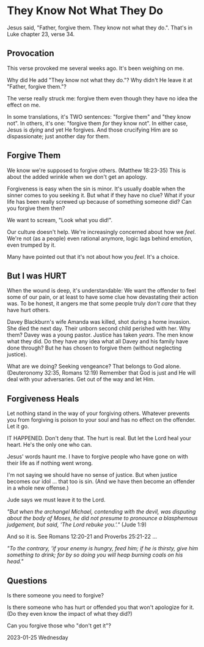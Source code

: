 # They Know Not What They Do

Jesus said, "Father, forgive them. They know not what they do.".
That's in Luke chapter 23, verse 34.

## Provocation

This verse provoked me several weeks ago.
It's been weighing on me.

Why did He add "They know not what they do."?
Why didn't He leave it at "Father, forgive them."?

The verse really struck me:
forgive them even though they have no idea the effect on me.

In some translations, it's TWO sentences: "forgive them" and "they
know not". In others, it's one: "forgive them *for* they know not".
In either case, Jesus is *dying* and yet He forgives. And those
crucifying Him are so dispassionate; just another day for them.

## Forgive Them

We know we're supposed to forgive others. (Matthew 18:23-35)
This is about the added wrinkle when we don't get an apology.

Forgiveness is easy when the sin is minor.
It's usually doable when the sinner comes to you seeking it.
But what if they have no clue? What if your life has been
really screwed up because of something someone did?
Can you forgive them then?

We want to scream, "Look what you did!".

Our culture doesn't help.
We're increasingly concerned about how we *feel*.
We're not (as a people) even rational anymore, logic lags behind emotion,
even trumped by it.

Many have pointed out that it's not about how you *feel*. It's a choice.

## But I was HURT

When the wound is deep, it's understandable:
We want the offender to feel some of our pain, or at least
to have some clue how devastating their action was. To be honest,
it angers me that some people truly *don't care* that they have
hurt others.

Davey Blackburn's wife Amanda was killed, shot during a home invasion.
She died the next day. Their unborn second child perished with her.
Why them? Davey was a young pastor. Justice has taken *years*.
The men know what they did. Do they have any idea what all Davey
and his family have done through? But he has chosen to forgive them
(without neglecting justice).

What are we doing? Seeking vengeance?
That belongs to God alone. (Deuteronomy 32:35, Romans 12:19)
Remember that God is just and He will deal with your adversaries.
Get out of the way and let Him.

## Forgiveness Heals

Let nothing stand in the way of your forgiving others.
Whatever prevents you from forgiving is poison to your soul
and has no effect on the offender. Let it go.

IT HAPPENED. Don't deny that. The hurt is real.
But let the Lord heal your heart. He's the only one who can.

Jesus' words haunt me.
I have to forgive people who have gone on with their life
as if nothing went wrong.

I'm not saying we should have no sense of justice.
But when justice becomes our idol ... that too is sin.
(And we have then become an offender in a whole new offense.)

Jude says we must leave it to the Lord.

*"But when the archangel Michael, contending with the devil,
 was disputing about the body of Moses, he did not presume to pronounce
 a blasphemous judgement, but said, 'The Lord rebuke you.'."*
(Jude 1:9)

And so it is. See Romans 12:20-21 and Proverbs 25:21-22 ...

*"To the contrary, 'if your enemy is hungry, feed him; if he
 is thirsty, give him something to drink; for by so doing you will
 heap burning coals on his head."*

## Questions

Is there someone you need to forgive?

Is there someone who has hurt or offended you that won't apologize for it.
(Do they even know the impact of what they did?)

Can you forgive those who "don't get it"?

2023-01-25 Wednesday



